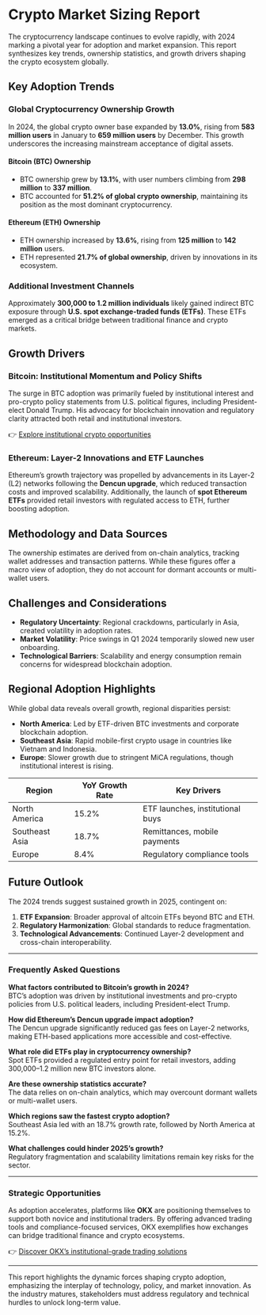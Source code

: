 # Crypto Market Sizing Report  

The cryptocurrency landscape continues to evolve rapidly, with 2024 marking a pivotal year for adoption and market expansion. This report synthesizes key trends, ownership statistics, and growth drivers shaping the crypto ecosystem globally.  

## Key Adoption Trends  

### Global Cryptocurrency Ownership Growth  
In 2024, the global crypto owner base expanded by **13.0%**, rising from **583 million users** in January to **659 million users** by December. This growth underscores the increasing mainstream acceptance of digital assets.  

#### Bitcoin (BTC) Ownership  
- BTC ownership grew by **13.1%**, with user numbers climbing from **298 million** to **337 million**.  
- BTC accounted for **51.2% of global crypto ownership**, maintaining its position as the most dominant cryptocurrency.  

#### Ethereum (ETH) Ownership  
- ETH ownership increased by **13.6%**, rising from **125 million** to **142 million** users.  
- ETH represented **21.7% of global ownership**, driven by innovations in its ecosystem.  

### Additional Investment Channels  
Approximately **300,000 to 1.2 million individuals** likely gained indirect BTC exposure through **U.S. spot exchange-traded funds (ETFs)**. These ETFs emerged as a critical bridge between traditional finance and crypto markets.  

## Growth Drivers  

### Bitcoin: Institutional Momentum and Policy Shifts  
The surge in BTC adoption was primarily fueled by institutional interest and pro-crypto policy statements from U.S. political figures, including President-elect Donald Trump. His advocacy for blockchain innovation and regulatory clarity attracted both retail and institutional investors.  

👉 [Explore institutional crypto opportunities](https://bit.ly/okx-bonus)  

### Ethereum: Layer-2 Innovations and ETF Launches  
Ethereum’s growth trajectory was propelled by advancements in its Layer-2 (L2) networks following the **Dencun upgrade**, which reduced transaction costs and improved scalability. Additionally, the launch of **spot Ethereum ETFs** provided retail investors with regulated access to ETH, further boosting adoption.  

## Methodology and Data Sources  
The ownership estimates are derived from on-chain analytics, tracking wallet addresses and transaction patterns. While these figures offer a macro view of adoption, they do not account for dormant accounts or multi-wallet users.  

## Challenges and Considerations  
- **Regulatory Uncertainty**: Regional crackdowns, particularly in Asia, created volatility in adoption rates.  
- **Market Volatility**: Price swings in Q1 2024 temporarily slowed new user onboarding.  
- **Technological Barriers**: Scalability and energy consumption remain concerns for widespread blockchain adoption.  

## Regional Adoption Highlights  
While global data reveals overall growth, regional disparities persist:  
- **North America**: Led by ETF-driven BTC investments and corporate blockchain adoption.  
- **Southeast Asia**: Rapid mobile-first crypto usage in countries like Vietnam and Indonesia.  
- **Europe**: Slower growth due to stringent MiCA regulations, though institutional interest is rising.  

| Region          | YoY Growth Rate | Key Drivers                     |  
|------------------|-----------------|---------------------------------|  
| North America    | 15.2%           | ETF launches, institutional buys|  
| Southeast Asia   | 18.7%           | Remittances, mobile payments    |  
| Europe           | 8.4%            | Regulatory compliance tools     |  

## Future Outlook  
The 2024 trends suggest sustained growth in 2025, contingent on:  
1. **ETF Expansion**: Broader approval of altcoin ETFs beyond BTC and ETH.  
2. **Regulatory Harmonization**: Global standards to reduce fragmentation.  
3. **Technological Advancements**: Continued Layer-2 development and cross-chain interoperability.  

---

### Frequently Asked Questions  

**What factors contributed to Bitcoin’s growth in 2024?**  
BTC’s adoption was driven by institutional investments and pro-crypto policies from U.S. political leaders, including President-elect Trump.  

**How did Ethereum’s Dencun upgrade impact adoption?**  
The Dencun upgrade significantly reduced gas fees on Layer-2 networks, making ETH-based applications more accessible and cost-effective.  

**What role did ETFs play in cryptocurrency ownership?**  
Spot ETFs provided a regulated entry point for retail investors, adding 300,000–1.2 million new BTC investors alone.  

**Are these ownership statistics accurate?**  
The data relies on on-chain analytics, which may overcount dormant wallets or multi-wallet users.  

**Which regions saw the fastest crypto adoption?**  
Southeast Asia led with an 18.7% growth rate, followed by North America at 15.2%.  

**What challenges could hinder 2025’s growth?**  
Regulatory fragmentation and scalability limitations remain key risks for the sector.  

---

### Strategic Opportunities  
As adoption accelerates, platforms like **OKX** are positioning themselves to support both novice and institutional traders. By offering advanced trading tools and compliance-focused services, OKX exemplifies how exchanges can bridge traditional finance and crypto ecosystems.  

👉 [Discover OKX’s institutional-grade trading solutions](https://bit.ly/okx-bonus)  

--- 

This report highlights the dynamic forces shaping crypto adoption, emphasizing the interplay of technology, policy, and market innovation. As the industry matures, stakeholders must address regulatory and technical hurdles to unlock long-term value.